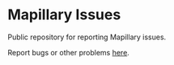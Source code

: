 Mapillary Issues
================

Public repository for reporting Mapillary issues.

Report bugs or other problems [here](https://github.com/mapillary/mapillary_issues/issues "Issues").
